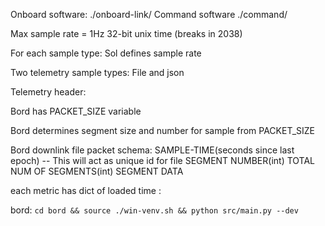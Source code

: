 Onboard software: ./onboard-link/
Command software ./command/

Max sample rate = 1Hz
32-bit unix time (breaks in 2038)

For each sample type:
Sol defines sample rate

Two telemetry sample types:
File and json

Telemetry header:

Bord has PACKET_SIZE variable

Bord determines segment size and number for sample from PACKET_SIZE

Bord downlink file packet schema:
SAMPLE-TIME(seconds since last epoch) -- This will act as unique id for file
SEGMENT NUMBER(int)
TOTAL NUM OF SEGMENTS(int)
SEGMENT DATA

each metric has dict of loaded time :

bord: `cd bord && source ./win-venv.sh && python src/main.py --dev`
